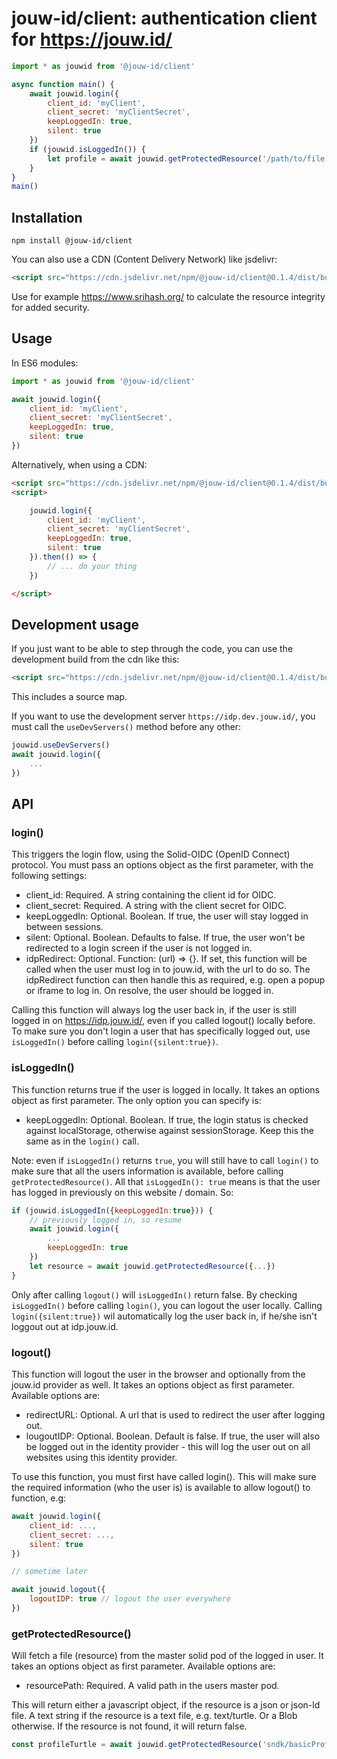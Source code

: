 # jouw-id/client: authentication client for https://jouw.id/

```javascript
import * as jouwid from '@jouw-id/client'

async function main() {
	await jouwid.login({
		client_id: 'myClient',
		client_secret: 'myClientSecret',
		keepLoggedIn: true,
		silent: true
	})
	if (jouwid.isLoggedIn()) {
		let profile = await jouwid.getProtectedResource('/path/to/file')
	}
}
main()
```

## Installation

```shell
npm install @jouw-id/client
```

You can also use a CDN (Content Delivery Network) like jsdelivr:

```html
<script src="https://cdn.jsdelivr.net/npm/@jouw-id/client@0.1.4/dist/bundle.js"></script>
```

Use for example https://www.srihash.org/ to calculate the resource integrity for added security.

## Usage

In ES6 modules:

```javascript
import * as jouwid from '@jouw-id/client'

await jouwid.login({
	client_id: 'myClient',
	client_secret: 'myClientSecret',
	keepLoggedIn: true,
	silent: true
})
```

Alternatively, when using a CDN:

```html
<script src="https://cdn.jsdelivr.net/npm/@jouw-id/client@0.1.4/dist/bundle.js"></script>
<script>

	jouwid.login({
		client_id: 'myClient',
		client_secret: 'myClientSecret',
		keepLoggedIn: true,
		silent: true
	}).then(() => {
		// ... do your thing
	})

</script>
```

## Development usage

If you just want to be able to step through the code, you can use the development build from the cdn like this:

```html
<script src="https://cdn.jsdelivr.net/npm/@jouw-id/client@0.1.4/dist/bundle-dev.js"></script>
```

This includes a source map.

If you want to use the development server `https://idp.dev.jouw.id/`, you must call the `useDevServers()` method before any other:

```javascript
jouwid.useDevServers()
await jouwid.login({
	...
})
```

## API

### login()

This triggers the login flow, using the Solid-OIDC (OpenID Connect) protocol. You must pass an options object as the first parameter, with the following settings:
- client_id: Required. A string containing the client id for OIDC.
- client_secret: Required. A string with the client secret for OIDC.
- keepLoggedIn: Optional. Boolean. If true, the user will stay logged in between sessions.
- silent: Optional. Boolean. Defaults to false. If true, the user won't be redirected to a login screen if the user is not logged in.
- idpRedirect: Optional. Function: <Promise>(url) => {}. If set, this function will be called when the user must log in to jouw.id, with the url to do so. The idpRedirect function can then handle this as required, e.g. open a popup or iframe to log in. On resolve, the user should be logged in.

Calling this function will always log the user back in, if the user is still logged in on https://idp.jouw.id/, even if you called logout() locally before. To make sure you don't login a user that has specifically logged out, use `isLoggedIn()` before calling `login({silent:true})`.

### isLoggedIn()

This function returns true if the user is logged in locally. It takes an options object as first parameter. The only option you can specify is:
- keepLoggedIn: Optional. Boolean. If true, the login status is checked against localStorage, otherwise against sessionStorage. Keep this the same as in the `login()` call.

Note: even if `isLoggedIn()` returns `true`, you will still have to call `login()` to make sure that all the users information is available, before calling `getProtectedResource()`. All that `isLoggedIn(): true` means is that the user has logged in previously on this website / domain. So:

```javascript
if (jouwid.isLoggedIn({keepLoggedIn:true})) {
	// previously logged in, so resume
	await jouwid.login({
		...
		keepLoggedIn: true
	})
	let resource = await jouwid.getProtectedResource({...})
}
```

Only after calling `logout()` will `isLoggedIn()` return false. By checking `isLoggedIn()` before calling `login()`, you can logout the user locally. Calling `login({silent:true})` wil automatically log the user back in, if he/she isn't loggout out at idp.jouw.id.

### logout()

This function will logout the user in the browser and optionally from the jouw.id provider as well. It takes an options object as first parameter. Available options are:
- redirectURL: Optional. A url that is used to redirect the user after logging out.
- lougoutIDP: Optional. Boolean. Default is false. If true, the user will also be logged out in the identity provider - this will log the user out on all websites using this identity provider.

To use this function, you must first have called login(). This will make sure the required information (who the user is) is available to allow logout() to function, e.g:

```javascript
await jouwid.login({
	client_id: ...,
	client_secret: ...,
	silent: true
})

// sometime later

await jouwid.logout({
	logoutIDP: true // logout the user everywhere
})
```

### getProtectedResource()

Will fetch a file (resource) from the master solid pod of the logged in user. It takes an options object as first parameter. Available options are:
- resourcePath: Required. A valid path in the users master pod.

This will return either a javascript object, if the resource is a json or json-ld file. A text string if the resource is a text file, e.g. text/turtle. Or a Blob otherwise.
If the resource is not found, it will return false.

```javascript
const profileTurtle = await jouwid.getProtectedResource('sndk/basicProfile.ttl')
```

